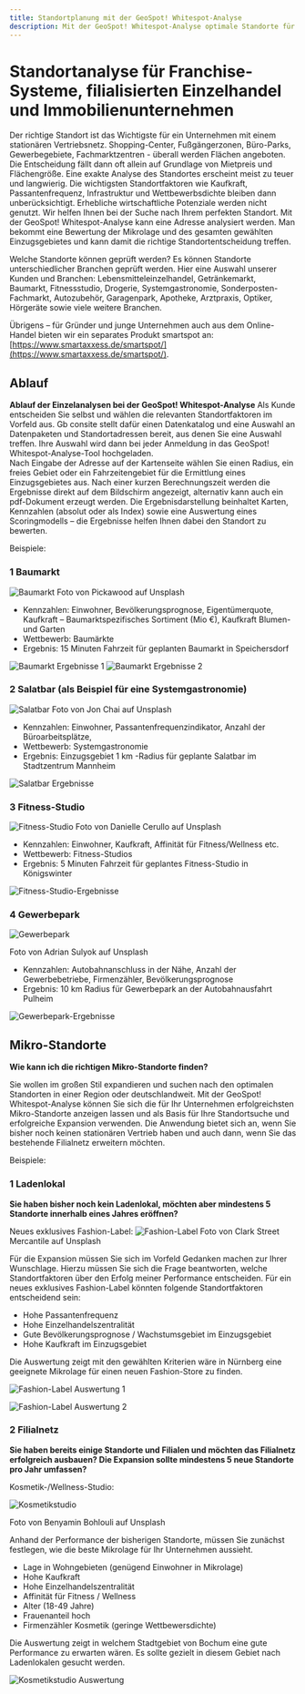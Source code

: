 ```yaml
---
title: Standortplanung mit der GeoSpot! Whitespot-Analyse
description: Mit der GeoSpot! Whitespot-Analyse optimale Standorte für die Expansion finden. Welcher Standort hat das größte Potenzial meiner Zielgruppe? Anwendungsbeispiele aus der Praxis.
---
```

# Standortanalyse für Franchise-Systeme, filialisierten Einzelhandel und Immobilienunternehmen

Der richtige Standort ist das Wichtigste für ein Unternehmen mit einem stationären Vertriebsnetz.
Shopping-Center, Fußgängerzonen, Büro-Parks, Gewerbegebiete, Fachmarktzentren - überall werden Flächen angeboten. Die Entscheidung fällt dann oft allein auf Grundlage von Mietpreis und Flächengröße. Eine exakte Analyse des Standortes erscheint meist zu teuer und langwierig. Die wichtigsten Standortfaktoren wie Kaufkraft, Passantenfrequenz, Infrastruktur und Wettbewerbsdichte bleiben dann unberücksichtigt. Erhebliche wirtschaftliche Potenziale werden nicht genutzt.
Wir helfen Ihnen bei der Suche nach Ihrem perfekten Standort. Mit der GeoSpot! Whitespot-Analyse kann eine Adresse analysiert werden. Man bekommt eine Bewertung der Mikrolage und des gesamten gewählten Einzugsgebietes und kann damit die richtige Standortentscheidung treffen. 

Welche Standorte können geprüft werden?
Es können Standorte unterschiedlicher Branchen geprüft werden. Hier eine Auswahl unserer Kunden und Branchen: Lebensmitteleinzelhandel, Getränkemarkt, Baumarkt, Fitnessstudio, Drogerie, Systemgastronomie, Sonderposten-Fachmarkt, Autozubehör, Garagenpark, Apotheke, Arztpraxis, Optiker, Hörgeräte sowie viele weitere Branchen. 

Übrigens – für Gründer und junge Unternehmen auch aus dem Online-Handel bieten wir ein separates Produkt smartspot an: [https://www.smartaxxess.de/smartspot/](https://www.smartaxxess.de/smartspot/).

## Ablauf 
**Ablauf der Einzelanalysen bei der GeoSpot! Whitespot-Analyse**
Als Kunde entscheiden Sie selbst und wählen die relevanten Standortfaktoren im Vorfeld aus. Gb consite stellt dafür einen Datenkatalog und eine Auswahl an Datenpaketen und Standortadressen bereit, aus denen Sie eine Auswahl treffen. Ihre Auswahl wird dann bei jeder Anmeldung in das GeoSpot! Whitespot-Analyse-Tool hochgeladen.  
Nach Eingabe der Adresse auf der Kartenseite wählen Sie einen Radius, ein freies Gebiet oder ein Fahrzeitengebiet für die Ermittlung eines Einzugsgebietes aus.
Nach einer kurzen Berechnungszeit werden die Ergebnisse direkt auf dem Bildschirm angezeigt, alternativ kann auch ein pdf-Dokument erzeugt werden.
Die Ergebnisdarstellung beinhaltet Karten, Kennzahlen (absolut oder als Index) sowie eine Auswertung eines Scoringmodells – die Ergebnisse helfen Ihnen dabei den Standort zu bewerten. 

Beispiele:

### 1 Baumarkt 
![Baumarkt](https://github.com/gbconsite/GeoSpot/assets/47481567/5a6a3359-e59a-4d90-bdec-ead3d55189ec)
Foto von Pickawood auf Unsplash

- Kennzahlen: Einwohner, Bevölkerungsprognose, Eigentümerquote, Kaufkraft – Baumarktspezifisches Sortiment (Mio €), Kaufkraft Blumen- und Garten
- Wettbewerb: Baumärkte
- Ergebnis: 15 Minuten Fahrzeit für geplanten Baumarkt in Speichersdorf

![Baumarkt Ergebnisse 1](https://github.com/gbconsite/GeoSpot/assets/47481567/19085fd8-8318-4780-b17e-a069d24dc495)
![Baumarkt Ergebnisse 2](https://github.com/gbconsite/GeoSpot/assets/47481567/de92c7a9-260a-411d-b259-d9057d6dbc2f)


### 2 Salatbar (als Beispiel für eine Systemgastronomie)

![Salatbar](https://github.com/gbconsite/GeoSpot/assets/47481567/c01e28f3-c7b4-47d0-b98d-9365e02cf73c)
Foto von Jon Chai auf Unsplash

- Kennzahlen: Einwohner, Passantenfrequenzindikator, Anzahl der Büroarbeitsplätze, 
- Wettbewerb: Systemgastronomie
- Ergebnis: Einzugsgebiet 1 km -Radius für geplante Salatbar im Stadtzentrum Mannheim

![Salatbar Ergebnisse](https://github.com/gbconsite/GeoSpot/assets/47481567/b3d711b4-84b5-4ee4-b91e-1d7cf30be679)

### 3 Fitness-Studio
![Fitness-Studio](https://github.com/gbconsite/GeoSpot/assets/47481567/1ba65549-be14-4586-9d60-68de2187a5e0)
Foto von Danielle Cerullo auf Unsplash

- Kennzahlen: Einwohner, Kaufkraft, Affinität für Fitness/Wellness etc.
- Wettbewerb: Fitness-Studios
- Ergebnis: 5 Minuten Fahrzeit für geplantes Fitness-Studio in Königswinter

![Fitness-Studio-Ergebnisse](https://github.com/gbconsite/GeoSpot/assets/47481567/6f661460-1759-45cf-b5ee-8e443362e99e)

### 4 Gewerbepark
![Gewerbepark](https://github.com/gbconsite/GeoSpot/assets/47481567/543d034c-43db-4107-beaa-72ca4e61260e)

Foto von Adrian Sulyok auf Unsplash

- Kennzahlen: Autobahnanschluss in der Nähe, Anzahl der Gewerbebetriebe, Firmenzähler, Bevölkerungsprognose
- Ergebnis: 10 km Radius für Gewerbepark an der Autobahnausfahrt Pulheim

![Gewerbepark-Ergebnisse](https://github.com/gbconsite/GeoSpot/assets/47481567/26c9f122-c98d-49d8-8a89-7337c316ce4d)

## Mikro-Standorte
**Wie kann ich die richtigen Mikro-Standorte finden?**

Sie wollen im großen Stil expandieren und suchen nach den optimalen Standorten in einer Region oder deutschlandweit. 
Mit der GeoSpot! Whitespot-Analyse können Sie sich die für Ihr Unternehmen erfolgreichsten Mikro-Standorte anzeigen lassen und als Basis für Ihre Standortsuche und erfolgreiche Expansion verwenden. 
Die Anwendung bietet sich an, wenn Sie bisher noch keinen stationären Vertrieb haben und auch dann, wenn Sie das bestehende Filialnetz erweitern möchten. 

Beispiele:

### 1 Ladenlokal
**Sie haben bisher noch kein Ladenlokal, möchten aber mindestens 5 Standorte innerhalb eines Jahres eröffnen?** 

Neues exklusives Fashion-Label:
![Fashion-Label](https://github.com/gbconsite/GeoSpot/assets/47481567/8f86c34f-e63b-48cd-ac54-67e0fed4e09f)
Foto von Clark Street Mercantile auf Unsplash

Für die Expansion müssen Sie sich im Vorfeld Gedanken machen zur Ihrer Wunschlage. Hierzu müssen Sie sich die Frage beantworten, welche Standortfaktoren über den Erfolg meiner Performance entscheiden. 
Für ein neues exklusives Fashion-Label könnten folgende Standortfaktoren entscheidend sein:

-	Hohe Passantenfrequenz
-	Hohe Einzelhandelszentralität
-	Gute Bevölkerungsprognose / Wachstumsgebiet im Einzugsgebiet
-	Hohe Kaufkraft im Einzugsgebiet

Die Auswertung zeigt mit den gewählten Kriterien wäre in Nürnberg eine geeignete Mikrolage für einen neuen Fashion-Store zu finden.

![Fashion-Label Auswertung 1](https://github.com/gbconsite/GeoSpot/assets/47481567/3c31c036-2a3f-4456-99bc-96818445574b)

![Fashion-Label Auswertung 2](https://github.com/gbconsite/GeoSpot/assets/47481567/25a50d92-8686-41dd-8896-75a28f057373)

### 2 Filialnetz
**Sie haben bereits einige Standorte und Filialen und möchten das Filialnetz erfolgreich ausbauen? Die Expansion sollte mindestens 5 neue Standorte pro Jahr umfassen?**

Kosmetik-/Wellness-Studio:

![Kosmetikstudio](https://github.com/gbconsite/GeoSpot/assets/47481567/5be2d6dd-6454-4c4e-97a5-a9fa3b0a7939)

Foto von Benyamin Bohlouli auf Unsplash


Anhand der Performance der bisherigen Standorte, müssen Sie zunächst festlegen, wie die beste Mikrolage für Ihr Unternehmen aussieht. 

-	Lage in Wohngebieten (genügend Einwohner in Mikrolage)
-	Hohe Kaufkraft
-	Hohe Einzelhandelszentralität
-	Affinität für Fitness / Wellness
-	Alter (18-49 Jahre)
-	Frauenanteil hoch
-	Firmenzähler Kosmetik (geringe Wettbewersdichte)

Die Auswertung zeigt in welchem Stadtgebiet von Bochum eine gute Performance zu erwarten wären. Es sollte gezielt in diesem Gebiet nach Ladenlokalen gesucht werden.

![Kosmetikstudio Auswertung](https://github.com/gbconsite/GeoSpot/assets/47481567/588e0f0a-7df3-4bf7-9163-f235a796ad99)
